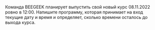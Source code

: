 Команда BEEGEEK планирует выпустить свой новый курс 08.11.2022 ровно в 12:00. Напишите программу, которая принимает на вход текущие дату и время и определяет, сколько времени осталось до выхода курса.

